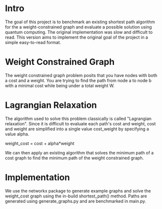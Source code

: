 # Intro
The goal of this project is to benchmark an existing shortest path algorithm for the a weight-constrained graph and evaluate a possible solution using quantum computing. The original implementation was slow and difficult to read. This version aims to implement the original goal of the project in a simple easy-to-read format.
# Weight Constrained Graph
The weight constrained graph problem posits that you have nodes with both a cost and a weight. You are trying to find the path from node a to node b with a minimal cost while being under a total weight W.
# Lagrangian Relaxation
The algorithm used to solve this problem classically is called "Lagrangian relaxation". Since it is difficult to evaluate each path's cost and weight, cost and weight are simplified into a single value cost_weight by specifying a value alpha. 

weight_cost = cost + alpha\*weight

We can then apply an existing algorithm that solves the minimum path of a cost graph to find the minimum path of the weight constrained graph.
# Implementation
We use the networkx package to generate example graphs and solve the weight_cost graph using the in-build shortest_path() method. Paths are generated using generate_graphs.py and are benchmarked in main.py.
